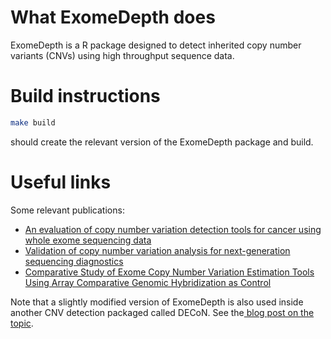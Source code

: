 # What ExomeDepth does

ExomeDepth is a R package designed to detect inherited copy number variants (CNVs) using high throughput sequence data.

# Build instructions

``` bash
make build
```

should create the relevant version of the ExomeDepth package and build.


# Useful links

Some relevant publications:
* [An evaluation of copy number variation detection tools for cancer using whole exome sequencing data](https://bmcbioinformatics.biomedcentral.com/articles/10.1186/s12859-017-1705-x)
* [Validation of copy number variation analysis for next-generation sequencing diagnostics](https://www.ncbi.nlm.nih.gov/pmc/articles/PMC5427176/)
* [Comparative Study of Exome Copy Number Variation Estimation Tools Using Array Comparative Genomic Hybridization as Control](https://www.ncbi.nlm.nih.gov/pmc/articles/PMC3835197/)


Note that a slightly modified version of ExomeDepth is also used inside another CNV detection packaged called  DECoN. 
See the[ blog post on the topic](http://www.thetgmi.org/tgmi-news/detecting-tricky-gene-mutations/]).


